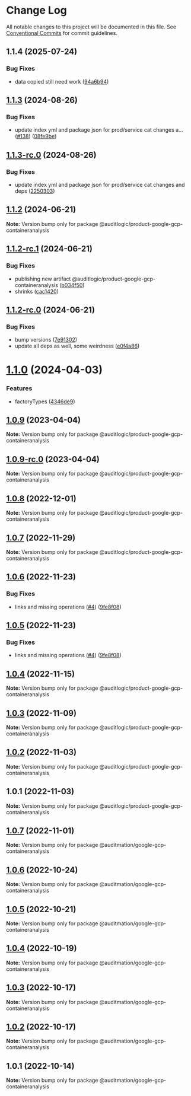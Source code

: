 # Change Log

All notable changes to this project will be documented in this file.
See [Conventional Commits](https://conventionalcommits.org) for commit guidelines.

## 1.1.4 (2025-07-24)


### Bug Fixes

* data copied still need work ([94a6b94](https://github.com/zerobias-org/product/commit/94a6b942fb0516367548599d739529536132755a))





## [1.1.3](https://github.com/auditlogic/product/compare/@auditlogic/product-google-gcp-containeranalysis@1.1.2...@auditlogic/product-google-gcp-containeranalysis@1.1.3) (2024-08-26)


### Bug Fixes

* update index yml and package json for prod/service cat changes a… ([#138](https://github.com/auditlogic/product/issues/138)) ([08fe9be](https://github.com/auditlogic/product/commit/08fe9beb1c8457462a19bc69caa02e6212d97e1a))





## [1.1.3-rc.0](https://github.com/auditlogic/product/compare/@auditlogic/product-google-gcp-containeranalysis@1.1.2...@auditlogic/product-google-gcp-containeranalysis@1.1.3-rc.0) (2024-08-26)


### Bug Fixes

* update index yml and package json for prod/service cat changes and deps ([2250303](https://github.com/auditlogic/product/commit/225030363a363608240135b7ebed386b28f01e4b))





## [1.1.2](https://github.com/auditlogic/product/compare/@auditlogic/product-google-gcp-containeranalysis@1.1.2-rc.1...@auditlogic/product-google-gcp-containeranalysis@1.1.2) (2024-06-21)

**Note:** Version bump only for package @auditlogic/product-google-gcp-containeranalysis





## [1.1.2-rc.1](https://github.com/auditlogic/product/compare/@auditlogic/product-google-gcp-containeranalysis@1.1.2-rc.0...@auditlogic/product-google-gcp-containeranalysis@1.1.2-rc.1) (2024-06-21)


### Bug Fixes

* publishing new artifact @auditlogic/product-google-gcp-containeranalysis ([b034f50](https://github.com/auditlogic/product/commit/b034f50c57af1231ffda39a970ad1488ea43a385))
* shrinks ([cac1420](https://github.com/auditlogic/product/commit/cac14200fefcd8183ab69fe89a47bd3f70f563e9))





## [1.1.2-rc.0](https://github.com/auditlogic/product/compare/@auditlogic/product-google-gcp-containeranalysis@1.1.0...@auditlogic/product-google-gcp-containeranalysis@1.1.2-rc.0) (2024-06-21)


### Bug Fixes

* bump versions ([7e91302](https://github.com/auditlogic/product/commit/7e913023b8b312150ed7762c32fbbe616be71de5))
* update all deps as well, some weirdness ([e0f4a86](https://github.com/auditlogic/product/commit/e0f4a864714e2d3de6bbf3da014d5312fe53be2f))





# [1.1.0](https://github.com/auditlogic/product/compare/@auditlogic/product-google-gcp-containeranalysis@1.0.9...@auditlogic/product-google-gcp-containeranalysis@1.1.0) (2024-04-03)


### Features

* factoryTypes ([4346de9](https://github.com/auditlogic/product/commit/4346de92693aee892fccf725338ffc7b80ab182b))





## [1.0.9](https://github.com/auditlogic/product/compare/@auditlogic/product-google-gcp-containeranalysis@1.0.8...@auditlogic/product-google-gcp-containeranalysis@1.0.9) (2023-04-04)

**Note:** Version bump only for package @auditlogic/product-google-gcp-containeranalysis





## [1.0.9-rc.0](https://github.com/auditlogic/product/compare/@auditlogic/product-google-gcp-containeranalysis@1.0.8...@auditlogic/product-google-gcp-containeranalysis@1.0.9-rc.0) (2023-04-04)

**Note:** Version bump only for package @auditlogic/product-google-gcp-containeranalysis





## [1.0.8](https://github.com/auditlogic/product/compare/@auditlogic/product-google-gcp-containeranalysis@1.0.7...@auditlogic/product-google-gcp-containeranalysis@1.0.8) (2022-12-01)

**Note:** Version bump only for package @auditlogic/product-google-gcp-containeranalysis





## [1.0.7](https://github.com/auditlogic/product/compare/@auditlogic/product-google-gcp-containeranalysis@1.0.6...@auditlogic/product-google-gcp-containeranalysis@1.0.7) (2022-11-29)

**Note:** Version bump only for package @auditlogic/product-google-gcp-containeranalysis





## [1.0.6](https://github.com/auditlogic/product/compare/@auditlogic/product-google-gcp-containeranalysis@1.0.4...@auditlogic/product-google-gcp-containeranalysis@1.0.6) (2022-11-23)


### Bug Fixes

* links and missing operations ([#4](https://github.com/auditlogic/product/issues/4)) ([9fe8f08](https://github.com/auditlogic/product/commit/9fe8f08fe7c57fdb79f991ac35bd6ac2e7dcad38))





## [1.0.5](https://github.com/auditlogic/product/compare/@auditlogic/product-google-gcp-containeranalysis@1.0.4...@auditlogic/product-google-gcp-containeranalysis@1.0.5) (2022-11-23)


### Bug Fixes

* links and missing operations ([#4](https://github.com/auditlogic/product/issues/4)) ([9fe8f08](https://github.com/auditlogic/product/commit/9fe8f08fe7c57fdb79f991ac35bd6ac2e7dcad38))





## [1.0.4](https://github.com/auditlogic/product/compare/@auditlogic/product-google-gcp-containeranalysis@1.0.3...@auditlogic/product-google-gcp-containeranalysis@1.0.4) (2022-11-15)

**Note:** Version bump only for package @auditlogic/product-google-gcp-containeranalysis





## [1.0.3](https://github.com/auditlogic/product/compare/@auditlogic/product-google-gcp-containeranalysis@1.0.2...@auditlogic/product-google-gcp-containeranalysis@1.0.3) (2022-11-09)

**Note:** Version bump only for package @auditlogic/product-google-gcp-containeranalysis





## [1.0.2](https://github.com/auditlogic/product/compare/@auditlogic/product-google-gcp-containeranalysis@1.0.1...@auditlogic/product-google-gcp-containeranalysis@1.0.2) (2022-11-03)

**Note:** Version bump only for package @auditlogic/product-google-gcp-containeranalysis





## 1.0.1 (2022-11-03)

**Note:** Version bump only for package @auditlogic/product-google-gcp-containeranalysis





## [1.0.7](https://github.com/auditmation/store-content/compare/@auditmation/google-gcp-containeranalysis@1.0.6...@auditmation/google-gcp-containeranalysis@1.0.7) (2022-11-01)

**Note:** Version bump only for package @auditmation/google-gcp-containeranalysis





## [1.0.6](https://github.com/auditmation/store-content/compare/@auditmation/google-gcp-containeranalysis@1.0.5...@auditmation/google-gcp-containeranalysis@1.0.6) (2022-10-24)

**Note:** Version bump only for package @auditmation/google-gcp-containeranalysis





## [1.0.5](https://github.com/auditmation/store-content/compare/@auditmation/google-gcp-containeranalysis@1.0.4...@auditmation/google-gcp-containeranalysis@1.0.5) (2022-10-21)

**Note:** Version bump only for package @auditmation/google-gcp-containeranalysis





## [1.0.4](https://github.com/auditmation/store-content/compare/@auditmation/google-gcp-containeranalysis@1.0.3...@auditmation/google-gcp-containeranalysis@1.0.4) (2022-10-19)

**Note:** Version bump only for package @auditmation/google-gcp-containeranalysis





## [1.0.3](https://github.com/auditmation/store-content/compare/@auditmation/google-gcp-containeranalysis@1.0.2...@auditmation/google-gcp-containeranalysis@1.0.3) (2022-10-17)

**Note:** Version bump only for package @auditmation/google-gcp-containeranalysis





## [1.0.2](https://github.com/auditmation/store-content/compare/@auditmation/google-gcp-containeranalysis@1.0.1...@auditmation/google-gcp-containeranalysis@1.0.2) (2022-10-17)

**Note:** Version bump only for package @auditmation/google-gcp-containeranalysis





## 1.0.1 (2022-10-14)

**Note:** Version bump only for package @auditmation/google-gcp-containeranalysis
